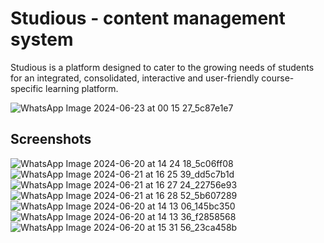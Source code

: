 ﻿# Studious - content management system
Studious is a platform designed to cater to the growing needs of students for an integrated, consolidated, interactive and user-friendly course-specific learning platform.

![WhatsApp Image 2024-06-23 at 00 15 27_5c87e1e7](https://github.com/abhis-1/studious/assets/153611048/606bf66c-51dd-4e24-b479-c93c9eb77e07)

## Screenshots
![WhatsApp Image 2024-06-20 at 14 24 18_5c06ff08](https://github.com/abhis-1/studious/assets/153611048/1bbad0e1-70e3-4641-8a48-604cfe1510a1)
![WhatsApp Image 2024-06-21 at 16 25 39_dd5c7b1d](https://github.com/abhis-1/studious/assets/153611048/4f6f4d9e-4342-47e3-8ab6-ff24fbabbafe)
![WhatsApp Image 2024-06-21 at 16 27 24_22756e93](https://github.com/abhis-1/studious/assets/153611048/191eb5a1-c1a6-4e03-93d2-f6d98b90b800)
![WhatsApp Image 2024-06-21 at 16 28 52_5b607289](https://github.com/abhis-1/studious/assets/153611048/d7f6f31d-83ed-4e95-ba2b-6648a3807a4b)
![WhatsApp Image 2024-06-20 at 14 13 06_145bc350](https://github.com/abhis-1/studious/assets/153611048/972bfce6-985a-4b65-9a7d-da6af6e2dd97)
![WhatsApp Image 2024-06-20 at 14 13 36_f2858568](https://github.com/abhis-1/studious/assets/153611048/e32a3188-84a7-4b60-be04-669d07a5a31d)
![WhatsApp Image 2024-06-20 at 15 31 56_23ca458b](https://github.com/abhis-1/studious/assets/153611048/10fb8052-6777-4394-8871-4f48e6fae0df)
